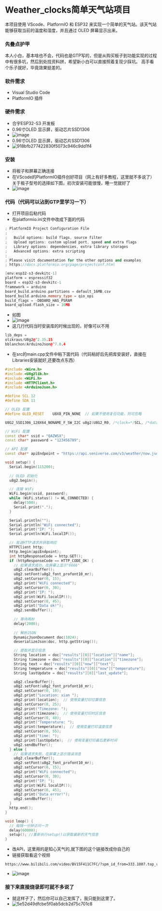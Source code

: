 # Weather_clocks简单天气站项目
本项目使用 VScode、PlatformIO 和 ESP32 来实现一个简单的天气站。该天气站能够获取当前的温度和湿度，并且通过 OLED 屏幕显示出来。
### 先叠点护甲
本人小白，基本啥也不会，代码也是GTP写的，但是从购买板子到功能实现的过程中有很多坑，然后到处找资料拼，希望新小白可以直接照着复现少踩坑。
高手看个乐子就好，毕竟效果挺差的。

### 软件需求

- Visual Studio Code
- PlatformIO 插件

### 硬件需求

- 合宇ESP32-S3 开发板
- 0.96寸OLED 显示屏，驱动芯片SSD1306
- ![image](https://github.com/3081241653/Weather_clocks/assets/151439821/1ca52686-ff87-4e69-a863-24de54222bef)
- 0.96寸OLED 显示屏，驱动芯片SSD1306
- ![918bfb277422830f5073c946c9dd1f4](https://github.com/3081241653/Weather_clocks/assets/151439821/c0f5af27-ec98-4174-8be8-4f6f4d5f96bf)


### 安装
- 将板子和屏幕正确连接
- 在VScode的PlatformIO插件创好项目（网上有好多教程，这里就不多说了）关于板子型号的选择如下图，初次安装可能很慢，睡一觉就好了
- ![image](https://github.com/3081241653/Weather_clocks/assets/151439821/671498fb-96e7-4188-a55e-dfc4c47b3a35)

### 代码（代码可以沾到GTP里学习一下）
- 打开项目后粘代码
- 在platformio.ini文件中改成下面的代码
```cpp
; PlatformIO Project Configuration File
;
;   Build options: build flags, source filter
;   Upload options: custom upload port, speed and extra flags
;   Library options: dependencies, extra library storages
;   Advanced options: extra scripting
;
; Please visit documentation for the other options and examples
; https://docs.platformio.org/page/projectconf.html

[env:esp32-s3-devkitc-1]
platform = espressif32
board = esp32-s3-devkitc-1
framework = arduino
board_build.arduino.partitions = default_16MB.csv
board_build.arduino.memory_type = qio_opi
build_flags = -DBOARD_HAS_PSRAM
board_upload.flash_size = 16MB
```
- 如图
- ![image](https://github.com/3081241653/Weather_clocks/assets/151439821/c341c0ae-6d96-48ce-9eb3-609dacdededf)
- 这几行代码当时安装库的时候出现的，好像可以不用
```cpp
lib_deps = 
olikraus/U8g2@^2.35.15
bblanchon/ArduinoJson@^7.0.4
```
- 在src的main.cpp文件中粘下面代码（代码粘好后先把库安装好，直接在Libraries安装就好,还要改点东西）
```cpp
#include <Wire.h>
#include <U8g2lib.h>
#include <WiFi.h>
#include <HTTPClient.h>
#include <ArduinoJson.h>

#define SCL 12
#define SDA 11

// OLED 配置
#define OLED_RESET    U8X8_PIN_NONE  // 如果不使用复位功能，则可忽略

U8G2_SSD1306_128X64_NONAME_F_SW_I2C u8g2(U8G2_R0, /*clock=*/SCL, /*data=*/SDA, /*reset=*/OLED_RESET);

// WiFi 配置
const char* ssid = "QAZWSX";
const char* password = "123456789";

// API 配置
const char* apiEndpoint = "https://api.seniverse.com/v3/weather/now.json?key=SD4mEkAb4tN5rggbB&location=xian&language=zh-Hans&unit=c";

void setup() {
  Serial.begin(115200);
  
  // OLED 初始化
  u8g2.begin();

  // 连接 WiFi
  WiFi.begin(ssid, password);
  while (WiFi.status() != WL_CONNECTED) {
    delay(500);
    Serial.print(".");
  }

  Serial.println("");
  Serial.println("WiFi connected");
  Serial.print("IP: ");
  Serial.println(WiFi.localIP());

  // 发送HTTP请求并获取响应
  HTTPClient http;
  http.begin(apiEndpoint);
  int httpResponseCode = http.GET();
  if (httpResponseCode == HTTP_CODE_OK) {
    // 如果请求成功，在屏幕上显示"6666"
    u8g2.clearBuffer();
    u8g2.setFont(u8g2_font_profont10_mr);
    u8g2.setCursor(0, 15);
    u8g2.print("WiFi connected");
    u8g2.setCursor(0, 30);
    u8g2.print("IP: ");
    u8g2.print(WiFi.localIP());
    u8g2.setCursor(0, 45);
    u8g2.print("Data ok!");
    u8g2.sendBuffer();
    
    // 等待两秒
    delay(2000);
    
    // 解析JSON
    DynamicJsonDocument doc(1024);
    deserializeJson(doc, http.getString());

    // 提取并显示信息
    String location = doc["results"][0]["location"]["name"];
    String timezone = doc["results"][0]["location"]["timezone"];
    String text = doc["results"][0]["now"]["text"];
    String temperature = doc["results"][0]["now"]["temperature"];
    String lastUpdate = doc["results"][0]["last_update"];

    u8g2.clearBuffer();
    u8g2.setFont(u8g2_font_profont10_mr);
    u8g2.setCursor(0, 10);
    u8g2.print("Location: xian ");
    u8g2.print(location);  // 使用变量打印位置信息
    u8g2.setCursor(0, 25);
    u8g2.print("Timezone: ");
    u8g2.print(timezone);  // 使用变量打印时区信息
    u8g2.setCursor(0, 40);
    u8g2.print("Temperature: ");
    u8g2.print(temperature);  // 使用变量打印温度信息
    u8g2.setCursor(0, 55);
    u8g2.print("time: ");
    u8g2.print(lastUpdate);  // 使用变量打印最后更新时间
    u8g2.sendBuffer();
  } else {
    // 如果请求失败，在屏幕上显示错误消息
    u8g2.clearBuffer();
    u8g2.setFont(u8g2_font_profont10_mr);
    u8g2.setCursor(0, 15);
    u8g2.print("WiFi connected");
    u8g2.setCursor(0, 30);
    u8g2.print("IP: ");
    u8g2.print(WiFi.localIP());
    u8g2.setCursor(0, 45);
    u8g2.print("Data error!");
    u8g2.sendBuffer();
  }
  http.end();
}

void loop() {
  // 每隔一分钟访问一次
  delay(60000);
  setup(); //重新执行setup()以获取最新的天气信息
}
```
- 改API，这里用的是知心天气的,就下图的这个链接改成你自己的
- 链接获取看这个视频
```bash
https://www.bilibili.com/video/BV15F411C7FC/?spm_id_from=333.1007.top_right_bar_window_history.content.click&vd_source=882b605c11c8488ef603578d67a454ce
```
- ![image](https://github.com/3081241653/Weather_clocks/assets/151439821/864639a8-525e-4459-bc40-2765e6d92f93)
### 接下来直接烧录即可就不多说了
- 就这样子了，然后你可以自己发挥了，我只能到这里了。
- ![5e52d49dfcbe5f0ab5dcb2d75c701c8](https://github.com/3081241653/Weather_clocks/assets/151439821/b6d69559-cd8a-41e9-b27f-9a69bb1e998e)





